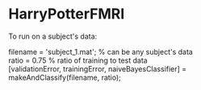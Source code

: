 # HarryPotterFMRI

To run on a subject's data:

filename = 'subject_1.mat';  % can be any subject's data <br>
ratio = 0.75 % ratio of training to test data <br>
[validationError, trainingError, naiveBayesClassifier] = makeAndClassify(filename, ratio);
